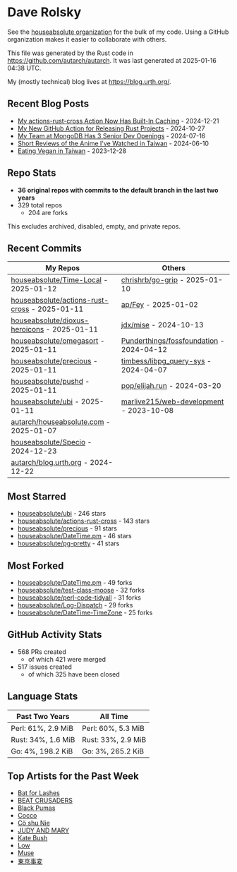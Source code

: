 
# Dave Rolsky

See the [houseabsolute organization](https://github.com/houseabsolute) for the
bulk of my code. Using a GitHub organization makes it easier to collaborate
with others.

This file was generated by the Rust code in
https://github.com/autarch/autarch. It was last generated at 2025-01-16 04:38 UTC.

My (mostly technical) blog lives at https://blog.urth.org/.

## Recent Blog Posts

- [My actions-rust-cross Action Now Has Built-In Caching](https://blog.urth.org/2024/12/21/my-actions-rust-cross-action-now-has-built-in-caching/) - 2024-12-21
- [My New GitHub Action for Releasing Rust Projects](https://blog.urth.org/2024/10/27/my-new-github-action-for-releasing-rust-projects/) - 2024-10-27
- [My Team at MongoDB Has 3 Senior Dev Openings](https://blog.urth.org/2024/07/16/my-team-at-mongodb-has-3-senior-dev-openings/) - 2024-07-16
- [Short Reviews of the Anime I&#39;ve Watched in Taiwan](https://blog.urth.org/2024/06/10/short-reviews-of-the-anime-i-ve-watched-in-taiwan/) - 2024-06-10
- [Eating Vegan in Taiwan](https://blog.urth.org/2023/12/28/eating-vegan-in-taiwan/) - 2023-12-28


## Repo Stats
- **36 original repos with commits to the default branch in the last two years**
- 329 total repos
  - 204 are forks

This excludes archived, disabled, empty, and private repos.

## Recent Commits
| My Repos | Others |
|----------|--------|
| [houseabsolute/Time-Local](https://github.com/houseabsolute/Time-Local) - 2025-01-12              | [chrishrb/go-grip](https://github.com/chrishrb/go-grip) - 2025-01-10                |
| [houseabsolute/actions-rust-cross](https://github.com/houseabsolute/actions-rust-cross) - 2025-01-11              | [ap/Fey](https://github.com/ap/Fey) - 2025-01-02                |
| [houseabsolute/dioxus-heroicons](https://github.com/houseabsolute/dioxus-heroicons) - 2025-01-11              | [jdx/mise](https://github.com/jdx/mise) - 2024-10-13                |
| [houseabsolute/omegasort](https://github.com/houseabsolute/omegasort) - 2025-01-11              | [Punderthings/fossfoundation](https://github.com/Punderthings/fossfoundation) - 2024-04-12                |
| [houseabsolute/precious](https://github.com/houseabsolute/precious) - 2025-01-11              | [timbess/libpg_query-sys](https://github.com/timbess/libpg_query-sys) - 2024-04-07                |
| [houseabsolute/pushd](https://github.com/houseabsolute/pushd) - 2025-01-11              | [pop/elijah.run](https://github.com/pop/elijah.run) - 2024-03-20                |
| [houseabsolute/ubi](https://github.com/houseabsolute/ubi) - 2025-01-11              | [marlive215/web-development](https://github.com/marlive215/web-development) - 2023-10-08                |
| [autarch/houseabsolute.com](https://github.com/autarch/houseabsolute.com) - 2025-01-07              |                 |
| [houseabsolute/Specio](https://github.com/houseabsolute/Specio) - 2024-12-23              |                 |
| [autarch/blog.urth.org](https://github.com/autarch/blog.urth.org) - 2024-12-22              |                 |


## Most Starred
- [houseabsolute/ubi](https://github.com/houseabsolute/ubi) - 246 stars
- [houseabsolute/actions-rust-cross](https://github.com/houseabsolute/actions-rust-cross) - 143 stars
- [houseabsolute/precious](https://github.com/houseabsolute/precious) - 91 stars
- [houseabsolute/DateTime.pm](https://github.com/houseabsolute/DateTime.pm) - 46 stars
- [houseabsolute/pg-pretty](https://github.com/houseabsolute/pg-pretty) - 41 stars


## Most Forked
- [houseabsolute/DateTime.pm](https://github.com/houseabsolute/DateTime.pm) - 49 forks
- [houseabsolute/test-class-moose](https://github.com/houseabsolute/test-class-moose) - 32 forks
- [houseabsolute/perl-code-tidyall](https://github.com/houseabsolute/perl-code-tidyall) - 31 forks
- [houseabsolute/Log-Dispatch](https://github.com/houseabsolute/Log-Dispatch) - 29 forks
- [houseabsolute/DateTime-TimeZone](https://github.com/houseabsolute/DateTime-TimeZone) - 25 forks


## GitHub Activity Stats
- 568 PRs created
  - of which 421 were merged
- 517 issues created
  - of which 325 have been closed

## Language Stats
| Past Two Years        | All Time                |
|-----------------------|-------------------------|
| Perl: 61%, 2.9 MiB              | Perl: 60%, 5.3 MiB                |
| Rust: 34%, 1.6 MiB              | Rust: 33%, 2.9 MiB                |
| Go: 4%, 198.2 KiB              | Go: 3%, 265.2 KiB                |


## Top Artists for the Past Week
* [Bat for Lashes](https://musicbrainz.org/artist/10000730-525f-4ed5-aaa8-92888f060f5f)
* [BEAT CRUSADERS](https://musicbrainz.org/artist/e8575463-1ef4-4fc7-8d63-b8b12fe3c13b)
* [Black Pumas](https://musicbrainz.org/artist/dd569857-d15e-4dbe-baad-b46a5ffe34a0)
* [Cocco](https://musicbrainz.org/artist/7f28f385-a591-4f66-80ea-a81a0f2abb54)
* [Cö shu Nie](https://musicbrainz.org/artist/d38d4afb-3c51-4cd5-b6e9-5d4ec71d2440)
* [JUDY AND MARY](https://musicbrainz.org/artist/63b6dd9a-916d-4076-b898-43763aac6bce)
* [Kate Bush](https://musicbrainz.org/artist/4b585938-f271-45e2-b19a-91c634b5e396)
* [Low](https://musicbrainz.org/artist/92de643f-fa8f-4e68-b627-4376711b7b33)
* [Muse](https://musicbrainz.org/artist/9c9f1380-2516-4fc9-a3e6-f9f61941d090)
* [東京事変](https://musicbrainz.org/artist/b3d0f168-cb34-47c6-8529-fc05d1fce3ee)

